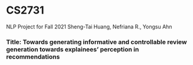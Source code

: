 # CS2731 
NLP Project for Fall 2021
Sheng-Tai Huang, Nefriana R., Yongsu Ahn

### Title: Towards generating informative and controllable review generation towards explainees’ perception in recommendations
